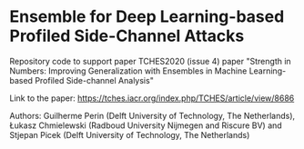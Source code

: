 # Ensemble for Deep Learning-based Profiled Side-Channel Attacks
Repository code to support paper TCHES2020 (issue 4) paper "Strength in Numbers: Improving Generalization with Ensembles in Machine Learning-based Profiled Side-channel Analysis"

Link to the paper: https://tches.iacr.org/index.php/TCHES/article/view/8686

Authors: Guilherme Perin (Delft University of Technology, The Netherlands), Łukasz Chmielewski (Radboud University Nijmegen and Riscure BV) and Stjepan Picek (Delft University of Technology, The Netherlands)
